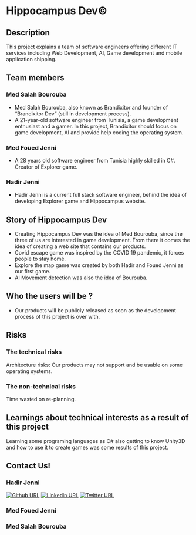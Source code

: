 # Hippocampus Dev©

## Description
This project explains a team of software engineers offering different IT services including Web Development, AI, Game development and mobile application shipping.

## Team members

### Med Salah Bourouba

* Med Salah Bourouba, also known as Brandixitor and founder of “Brandixitor Dev” (still in development process).
* A 21-year-old software engineer from Tunisia, a game development enthusiast and a gamer.
In this project, Brandixitor should focus on game development, AI and provide help coding the operating system.

### Med Foued Jenni

* A 28 years old software engineer from Tunisia highly skilled in C#. Creator of Explorer game.


### Hadir Jenni

* Hadir Jenni is a current full stack software engineer, behind the idea of developing Explorer game and Hippocampus website.

## Story of Hippocampus Dev

* Creating Hippocampus Dev was the idea of Med Bourouba, since the three of us are interested in game development. From there it comes the idea of creating a web site that contains our products.
* Covid escape game was inspired by the COVID 19 pandemic, it forces people to stay home.
* Explore the map game was created by both Hadir and Foued Jenni as our first game.
* AI Movement detection was also the idea of Bourouba.
## Who the users will be ?

* Our products will be publicly released as soon as the development process of this project is over with.
## Risks

### The technical risks

Architecture risks: Our products may not support and be usable on some operating systems.
### The non-technical risks

Time wasted on re-planning.

## Learnings about technical interests as a result of this project

Learning some programing languages as C# also getting to know Unity3D and how to use it to create games was some results of this project.

## Contact Us!
### Hadir Jenni
[![Github URL](https://img.shields.io/badge/GitHub-100000?style=for-the-badge&logo=github&logoColor=white)](https://github.com/JennyHadir/)
[![Linkedin URL](https://img.shields.io/badge/LinkedIn-blue?logo=linkedin&logoColor=white)](https://www.linkedin.com/in/hadir-jenni-9813791b6/)
[![Twitter URL](https://img.shields.io/badge/Twitter-1DA1F2?style=for-the-badge&logo=twitter&logoColor=white)](https://twitter.com/HadirJenni)
### Med Foued Jenni
### Med Salah Bourouba
